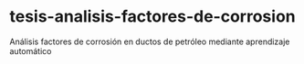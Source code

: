# tesis-analisis-factores-de-corrosion
Análisis factores de corrosión en ductos de petróleo mediante aprendizaje automático
